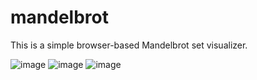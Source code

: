 # mandelbrot

This is a simple browser-based Mandelbrot set visualizer. 

![image](https://github.com/szalai-istvan/mandelbrot/assets/80052683/2b1c1cb9-b68e-451c-b812-096ef1d52ee2)
![image](https://github.com/szalai-istvan/mandelbrot/assets/80052683/58d17765-d3c1-4b5b-96de-b8d0b150229f)
![image](https://github.com/szalai-istvan/mandelbrot/assets/80052683/d6578d10-0799-44f9-b396-0bc6574c526f)
